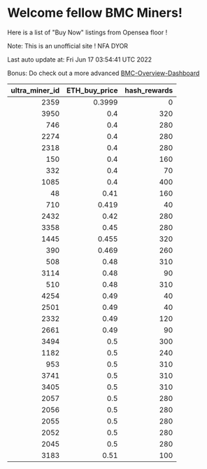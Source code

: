 # Welcome fellow BMC Miners!
Here is a list of "Buy Now" listings from Opensea floor !

Note: This is an unofficial site ! NFA DYOR

Last auto update at: Fri Jun 17 03:54:41 UTC 2022

Bonus: Do check out a more advanced [BMC-Overview-Dashboard](https://dune.com/defifunk/BMC-Overview-Dashboard)


|   ultra_miner_id |   ETH_buy_price |   hash_rewards |
|-----------------:|----------------:|---------------:|
|             2359 |          0.3999 |              0 |
|             3950 |          0.4    |            320 |
|              746 |          0.4    |            280 |
|             2274 |          0.4    |            280 |
|             2318 |          0.4    |            280 |
|              150 |          0.4    |            160 |
|              332 |          0.4    |             70 |
|             1085 |          0.4    |            400 |
|               48 |          0.41   |            160 |
|              710 |          0.419  |             40 |
|             2432 |          0.42   |            280 |
|             3358 |          0.45   |            280 |
|             1445 |          0.455  |            320 |
|              390 |          0.469  |            260 |
|              508 |          0.48   |            310 |
|             3114 |          0.48   |             90 |
|              510 |          0.48   |            310 |
|             4254 |          0.49   |             40 |
|             2501 |          0.49   |             40 |
|             2332 |          0.49   |            120 |
|             2661 |          0.49   |             90 |
|             3494 |          0.5    |            300 |
|             1182 |          0.5    |            240 |
|              953 |          0.5    |            310 |
|             3741 |          0.5    |            310 |
|             3405 |          0.5    |            310 |
|             2057 |          0.5    |            280 |
|             2056 |          0.5    |            280 |
|             2055 |          0.5    |            280 |
|             2052 |          0.5    |            280 |
|             2045 |          0.5    |            280 |
|             3183 |          0.51   |            100 |